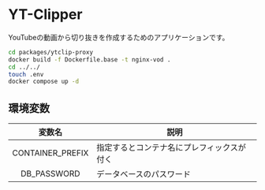 # YT-Clipper
YouTubeの動画から切り抜きを作成するためのアプリケーションです。

```bash
cd packages/ytclip-proxy
docker build -f Dockerfile.base -t nginx-vod .
cd ../../
touch .env
docker compose up -d
```

## 環境変数
| 変数名 | 説明 |
| :-: | --- |
|CONTAINER_PREFIX | 指定するとコンテナ名にプレフィックスが付く | 
| DB_PASSWORD | データベースのパスワード |
